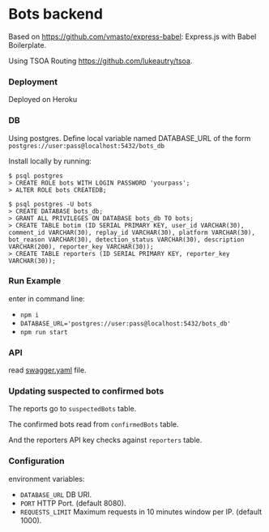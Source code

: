 # Bots backend

Based on https://github.com/vmasto/express-babel: Express.js with Babel Boilerplate.

Using TSOA Routing https://github.com/lukeautry/tsoa.

### Deployment

Deployed on Heroku

### DB

Using postgres. Define local variable named DATABASE_URL of the form `postgres://user:pass@localhost:5432/bots_db`

Install locally by running:

```
$ psql postgres
> CREATE ROLE bots WITH LOGIN PASSWORD 'yourpass';
> ALTER ROLE bots CREATEDB;

$ psql postgres -U bots
> CREATE DATABASE bots_db;
> GRANT ALL PRIVILEGES ON DATABASE bots_db TO bots;
> CREATE TABLE botim (ID SERIAL PRIMARY KEY, user_id VARCHAR(30), comment_id VARCHAR(30), replay_id VARCHAR(30), platform VARCHAR(30), bot_reason VARCHAR(30), detection_status VARCHAR(30), description VARCHAR(200), reporter_key VARCHAR(30));
> CREATE TABLE reporters (ID SERIAL PRIMARY KEY, reporter_key VARCHAR(30));

```
### Run Example

enter in command line:
* `npm i`
* `DATABASE_URL='postgres://user:pass@localhost:5432/bots_db'`
* `npm run start`

### API

read [swagger.yaml](./swagger.yaml) file.

### Updating suspected to confirmed bots

The reports go to `suspectedBots` table.

The confirmed bots read from `confirmedBots` table.

And the reporters API key checks against `reporters` table.

### Configuration

environment variables:

* `DATABASE_URL` DB URI. 
* `PORT` HTTP Port. (default 8080).
* `REQUESTS_LIMIT` Maximum requests in 10 minutes window per IP. (default 1000).
